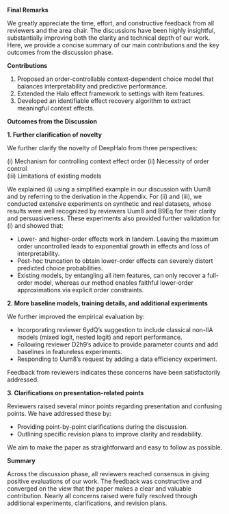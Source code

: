 **Final Remarks**

We greatly appreciate the time, effort, and constructive feedback from all reviewers and the area chair. The discussions have been highly insightful, substantially improving both the clarity and technical depth of our work. Here, we provide a concise summary of our main contributions and the key outcomes from the discussion phase.

**Contributions**  
1. Proposed an order-controllable context-dependent choice model that balances interpretability and predictive performance.  
2. Extended the Halo effect framework to settings with item features.  
3. Developed an identifiable effect recovery algorithm to extract meaningful context effects.  

**Outcomes from the Discussion**  

**1. Further clarification of novelty** 

We further clarify the novelty of DeepHalo from three perspectives:  

(i) Mechanism for controlling context effect order 
(ii) Necessity of order control  
(iii) Limitations of existing models  

We explained (i) using a simplified example in our discussion with Uum8 and by referring to the derivation in the Appendix. For (ii) and (iii), we conducted extensive experiments on synthetic and real datasets, whose results were well recognized by reviewers Uum8 and B9Eq for their clarity and persuasiveness. These experiments also provided further validation for (i) and showed that:

- Lower- and higher-order effects work in tandem. Leaving the maximum order uncontrolled leads to exponential growth in effects and loss of interpretability.  
- Post-hoc truncation to obtain lower-order effects can severely distort predicted choice probabilities.  
- Existing models, by entangling all item features, can only recover a full-order model, whereas our method enables faithful lower-order approximations via explicit order constraints.  


**2. More baseline models, training details, and additional experiments**  

We further improved the empirical evaluation by:  
- Incorporating reviewer 6ydQ’s suggestion to include classical non-IIA models (mixed logit, nested logit) and report performance.  
- Following reviewer D2h9’s advice to provide parameter counts and add baselines in featureless experiments.  
- Responding to Uum8’s request by adding a data efficiency experiment.  

Feedback from reviewers indicates these concerns have been satisfactorily addressed.  

**3. Clarifications on presentation-related points**  

Reviewers raised several minor points regarding presentation and confusing points. We have addressed these by:  
- Providing point-by-point clarifications during the discussion.  
- Outlining specific revision plans to improve clarity and readability.  

We aim to make the paper as straightforward and easy to follow as possible. 

**Summary**  

Across the discussion phase, all reviewers reached consensus in giving positive evaluations of our work. The feedback was constructive and converged on the view that the paper makes a clear and valuable contribution. Nearly all concerns raised were fully resolved through additional experiments, clarifications, and revision plans. 


